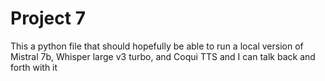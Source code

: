 # Project 7
This a python file that should hopefully be able to run a local version of Mistral 7b, Whisper large v3 turbo, and Coqui TTS and I can talk back and forth with it
